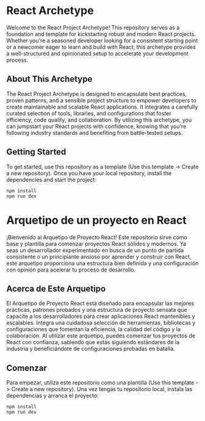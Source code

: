 # React Archetype
Welcome to the React Project Archetype! This repository serves as a foundation and template for kickstarting robust and modern React projects. Whether you're a seasoned developer looking for a consistent starting point or a newcomer eager to learn and build with React, this archetype provides a well-structured and opinionated setup to accelerate your development process.

## About This Archetype
The React Project Archetype is designed to encapsulate best practices, proven patterns, and a sensible project structure to empower developers to create maintainable and scalable React applications. It integrates a carefully curated selection of tools, libraries, and configurations that foster efficiency, code quality, and collaboration. By utilizing this archetype, you can jumpstart your React projects with confidence, knowing that you're following industry standards and benefiting from battle-tested setups.

## Getting Started
To get started, use this repository as a template (Use this template -> Create a new repository). Once you have your local repository, install the dependencies and start the project:
```
npm install
npm run dev
```

# Arquetipo de un proyecto en React
¡Bienvenido al Arquetipo de Proyecto React! Este repositorio sirve como base y plantilla para comenzar proyectos React sólidos y modernos. Ya seas un desarrollador experimentado en busca de un punto de partida consistente o un principiante ansioso por aprender y construir con React, este arquetipo proporciona una estructura bien definida y una configuración con opinión para acelerar tu proceso de desarrollo.

## Acerca de Este Arquetipo
El Arquetipo de Proyecto React está diseñado para encapsular las mejores prácticas, patrones probados y una estructura de proyecto sensata que capacite a los desarrolladores para crear aplicaciones React mantenibles y escalables. Integra una cuidadosa selección de herramientas, bibliotecas y configuraciones que fomentan la eficiencia, la calidad del código y la colaboración. Al utilizar este arquetipo, puedes comenzar tus proyectos de React con confianza, sabiendo que estás siguiendo estándares de la industria y beneficiándote de configuraciones probadas en batalla.

## Comenzar
Para empezar, utiliza este repositorio como una plantilla (Use this template -> Create a new repository). Una vez tengas tu repositorio local, instala las dependencias y arranca el proyecto:
```
npm install
npm run dev
```
